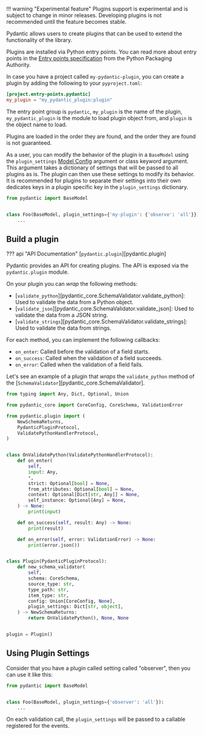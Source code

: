 !!! warning "Experimental feature"
    Plugins support is experimental and is subject to change in minor releases.
    Developing plugins is not recommended until the feature becomes stable.

Pydantic allows users to create plugins that can be used to extend the functionality of the library.

Plugins are installed via Python entry points. You can read more about entry points in the
[Entry points specification](https://packaging.python.org/specifications/entry-points/) from the
Python Packaging Authority.

In case you have a project called `my-pydantic-plugin`, you can create a plugin by adding the following
to your `pyproject.toml`:

```toml
[project.entry-points.pydantic]
my_plugin = "my_pydantic_plugin:plugin"
```

The entry point group is `pydantic`, `my_plugin` is the name of the plugin, `my_pydantic_plugin` is the module to load plugin object from, and `plugin` is the object name to load.

Plugins are loaded in the order they are found, and the order they are found is not guaranteed.

As a user, you can modify the behavior of the plugin in a `BaseModel` using the `plugin_settings` [Model Config](config.md) argument or
class keyword argument. This argument takes a dictionary of settings that will be passed to all plugins as is.
The plugin can then use these settings to modify its behavior. It is recommended for plugins to separate their settings
into their own dedicates keys in a plugin specific key in the `plugin_settings` dictionary.

```py test="skip"
from pydantic import BaseModel


class Foo(BaseModel, plugin_settings={'my-plugin': {'observe': 'all'}}):
    ...
```

## Build a plugin

??? api "API Documentation"
    [`pydantic.plugin`][pydantic.plugin]<br>

Pydantic provides an API for creating plugins. The API is exposed via the `pydantic.plugin` module.

On your plugin you can _wrap_ the following methods:

* [`validate_python`][pydantic_core.SchemaValidator.validate_python]: Used to validate the data from a Python object.
* [`validate_json`][pydantic_core.SchemaValidator.validate_json]: Used to validate the data from a JSON string.
* [`validate_strings`][pydantic_core.SchemaValidator.validate_strings]: Used to validate the data from strings.

For each method, you can implement the following callbacks:

* `on_enter`: Called before the validation of a field starts.
* `on_success`: Called when the validation of a field succeeds.
* `on_error`: Called when the validation of a field fails.

Let's see an example of a plugin that _wraps_ the `validate_python` method of the [`SchemaValidator`][pydantic_core.SchemaValidator].

```py
from typing import Any, Dict, Optional, Union

from pydantic_core import CoreConfig, CoreSchema, ValidationError

from pydantic.plugin import (
    NewSchemaReturns,
    PydanticPluginProtocol,
    ValidatePythonHandlerProtocol,
)


class OnValidatePython(ValidatePythonHandlerProtocol):
    def on_enter(
        self,
        input: Any,
        *,
        strict: Optional[bool] = None,
        from_attributes: Optional[bool] = None,
        context: Optional[Dict[str, Any]] = None,
        self_instance: Optional[Any] = None,
    ) -> None:
        print(input)

    def on_success(self, result: Any) -> None:
        print(result)

    def on_error(self, error: ValidationError) -> None:
        print(error.json())


class Plugin(PydanticPluginProtocol):
    def new_schema_validator(
        self,
        schema: CoreSchema,
        source_type: str,
        type_path: str,
        item_type: str,
        config: Union[CoreConfig, None],
        plugin_settings: Dict[str, object],
    ) -> NewSchemaReturns:
        return OnValidatePython(), None, None


plugin = Plugin()
```

## Using Plugin Settings

Consider that you have a plugin called setting called "observer", then you can use it like this:

```py
from pydantic import BaseModel


class Foo(BaseModel, plugin_settings={'observer': 'all'}):
    ...
```

On each validation call, the `plugin_settings` will be passed to a callable registered for the events.
